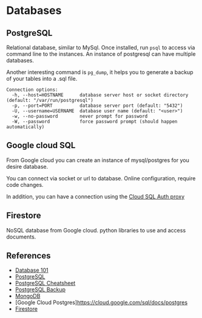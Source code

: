 # Databases

## PostgreSQL

Relational database, similar to MySql. Once installed, run `psql` to access via command line to the instances.
An instance of postgresql can have multiple databases.

Another interesting command is `pg_dump`, it helps you to generate a backup of your tables into a .sql file.

```
Connection options:
  -h, --host=HOSTNAME      database server host or socket directory (default: "/var/run/postgresql")
  -p, --port=PORT          database server port (default: "5432")
  -U, --username=USERNAME  database user name (default: "<user>")
  -w, --no-password        never prompt for password
  -W, --password           force password prompt (should happen automatically)
```

## Google cloud SQL

From Google cloud you can create an instance of mysql/postgres for you desire database.

You can connect via socket or url to database. Online configuration, require code changes.

In addition, you can have a connection using the [Cloud SQL Auth proxy](https://cloud.google.com/sql/docs/postgres/connect-admin-proxy)

## Firestore

NoSQL database from Google cloud. python libraries to use and access documents.

## References

- [Database 101](https://thomaslarock.com/2018/07/databases-101/)
- [PostgreSQL](https://gist.github.com/McLargo/ae633d1ff481c20c21433074169d283c#file-postgresql-md)
- [PostgreSQL Cheatsheet](https://www.postgresqltutorial.com/postgresql-cheat-sheet/)
- [PostgreSQL Backup](https://www.postgresqltutorial.com/postgresql-administration/postgresql-backup-database/)
- [MongoDB](https://gist.github.com/McLargo/ae633d1ff481c20c21433074169d283c#file-mongodb-md)
- [Google Cloud Postgres]https://cloud.google.com/sql/docs/postgres
- [Firestore](https://firebase.google.com/docs/firestore)
